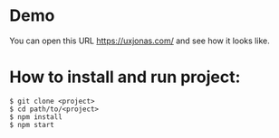 # Demo
You can open this URL https://uxjonas.com/ and see how it looks like.

# How to install and run project:
    $ git clone <project>
    $ cd path/to/<project>
    $ npm install 
    $ npm start

